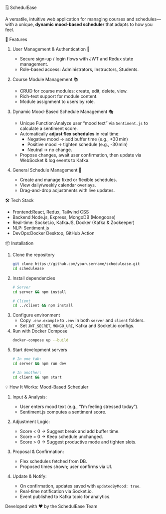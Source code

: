 🗓️ SchedulEase


A versatile, intuitive web application for managing courses and schedules—with a unique, **dynamic mood-based scheduler** that adapts to how you feel.

🚀 Features

1. User Management & Authentication 🔐
   - Secure sign-up / login flows with JWT and Redux state management.
   - Role-based access: Administrators, Instructors, Students.

2. Course Module Management 📚
   - CRUD for course modules: create, edit, delete, view.
   - Rich-text support for module content.
   - Module assignment to users by role.

3. Dynamic Mood-Based Schedule Management 🎭
   - Unique Function:Analyze user “mood text” via `Sentiment.js` to calculate a sentiment score.
   - Automatically **adjust flex schedules** in real time:
     - Negative mood → add buffer time (e.g., +30 min)
     - Positive mood → tighten schedule (e.g., -30 min)
     - Neutral → no change.
   - Propose changes, await user confirmation, then update via WebSocket & log events to Kafka.

4. General Schedule Management 📅
   - Create and manage fixed or flexible schedules.
   - View daily/weekly calendar overlays.
   - Drag-and-drop adjustments with live updates.

🛠️ Tech Stack

- Frontend:React, Redux, Tailwind CSS
- Backend:Node.js, Express, MongoDB (Mongoose)
- Real-time: Socket.io, KafkaJS, Docker (Kafka & Zookeeper)
- NLP: Sentiment.js
- DevOps:Docker Desktop, GitHub Action

📦 Installation

1. Clone the repository
   ```bash
   git clone https://github.com/yourusername/schedulease.git
   cd schedulease
   ```
2. Install dependencies
   ```bash
   # Server
   cd server && npm install

   # Client
   cd ../client && npm install
   ```
3. Configure environment
   - Copy `.env.example` to `.env` in both `server` and `client` folders.
   - Set `JWT_SECRET`, `MONGO_URI`, Kafka and Socket.io configs.
4. Run with Docker Compose
   ```bash
   docker-compose up --build
   ```
5. Start development servers
   ```bash
   # In one tab:
   cd server && npm run dev

   # In another:
   cd client && npm start
   ```

💡 How It Works: Mood-Based Scheduler

1. Input & Analysis:
   - User enters mood text (e.g., “I’m feeling stressed today”).
   - Sentiment.js computes a sentiment score.

2. Adjustment Logic:
   - Score < 0 → Suggest break and add buffer time.
   - Score = 0 → Keep schedule unchanged.
   - Score > 0 → Suggest productive mode and tighten slots.

3. Proposal & Confirmation:
   - Flex schedules fetched from DB.
   - Proposed times shown; user confirms via UI.

4. Update & Notify:
   - On confirmation, updates saved with `updatedByMood: true`.
   - Real-time notification via Socket.io.
   - Event published to Kafka topic for analytics.


Developed with ❤️ by the SchedulEase Team

